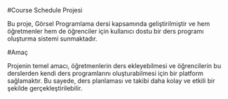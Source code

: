 #Course Schedule Projesi

Bu proje, Görsel Programlama dersi kapsamında geliştirilmiştir ve hem öğretmenler hem de öğrenciler için kullanıcı dostu bir ders programı oluşturma sistemi sunmaktadır.

#Amaç

Projenin temel amacı, öğretmenlerin ders ekleyebilmesi ve öğrencilerin bu derslerden kendi ders programlarını oluşturabilmesi için bir platform sağlamaktır. Bu sayede, ders planlaması ve takibi daha kolay ve etkili bir şekilde gerçekleştirilebilir.
